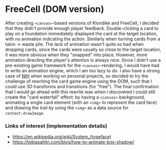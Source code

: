 # FreeCell (DOM version)

After creating `<canvas>`-based versions of Klondike and FreeCell, I decided that they didn't provide enough
player feedback. Double-clicking a card to play on a foundation immediately displayed the card at the target location,
with no animation indicating the action. Similarly when turning cards from a talon -> waste pile. The lack of animation
wasn't quite so bad when dropping cards, since the cards were usually so close to the target location, it was more
obvious when they "snapped" into place. However, more animation directing the player's attention is always nice.
Since I didn't use a pre-existing game framework for the `<canvas>`-rendering, I would have had to write an animation
engine, which I am too lazy to do. I also have a strong case of [NIH](https://en.wikipedia.org/wiki/Not_invented_here) when
working on personal projects, so decided to try the challenge of rewriting the card game engine using the DOM, such that I
could use 3D transforms and transitions (for "free"). The final confirmation that I would go ahead with this rewrite was
when I discovered I could still create the "card waterfall" effect: by having a `<canvas>` background, animating a single
card element (with an `<img>` to represent the card face) and drawing the trail by using the `<img>` as a data source for `context.drawImage`.

### Links of interest (implementation details)

* https://en.wikipedia.org/wiki/System_(typeface)
* https://tobiasahlin.com/blog/how-to-animate-box-shadow/

